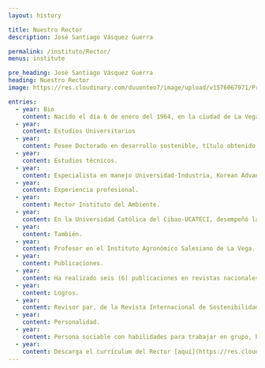 ```yaml
---
layout: history

title: Nuestro Rector
description: José Santiago Vásquez Guerra

permalink: /instituto/Rector/
menus: institute

pre_heading: José Santiago Vásquez Guerra
heading: Nuestro Rector
image: https://res.cloudinary.com/duuonteo7/image/upload/v1576067971/Profesores%20Instituto/WhatsApp_Image_2019-12-10_at_10.27.53.jpg

entries:
  - year: Bio
    content: Nacido el día 6 de enero del 1964, en la ciudad de La Vega, República Dominicana. Hijo de padres dominicanos, casado con la Lcda. Elisa Altagracia Abreu, educadora, con quien ha procreado tres hijos, Hosseini, Nelissa y Óscar José.
  - year: 
    content: Estudios Universitarios
  - year: 
    content: Posee Doctorado en desarrollo sostenible, título obtenido en la Universidad UNICEPES, Michoacán, México, año 2017. En 2011 Técnico en Produción Limpia en la Universidad INTEC. Técnico en Responsabilidad Social Empresarial en la Universidad de Buenos Aires, Argentina, año 2009. Magister en Manejo de Recursos Naturales en la Universidad Nacional Pedro Henríquez Ureña (UNPHU), año 2002. Se graduó de ingeniero agrónomo en la Universidad Católica del Cibao-UCATECI en el año 1997.
  - year: 
    content: Estudios técnicos. 
  - year: 
    content: Especialista en manejo Universidad-Industria, Korean Advanced Institute of Science and Technology, Korea del Sur, año 2017. Especialista en Desarrollo Rural con Enfoque de Mejoramiento de Vida, Tsukuba, Japón, año 2013. Técnico en Producción Limpia. Universidad INTEC, año 2009. Especialista en Tecnología de cultivo bajo ambiente controlado, año 2003, Tsukuba, Japón. Especialista en Agricultura Orgánica Método Biointensivo, año 2008, Tepotzotlán, Estado de México.
  - year: 
    content: Experiencia profesional. 
  - year: 
    content: Rector Instituto del Ambiente. 
  - year: 
    content: En la Universidad Católica del Cibao-UCATECI, desempeñó las soguientes posiciones Director del Departamento de Proyectos. Director del Departamento de Recursos Naturales. Director del Departamento de Servicios Generales. Vicerrector Interino de Desarrollo y Extensión. Director del Departamento de Extensión Social Universitaria. Director Ejecutivo Sociedad Ecológica Ucateciana. Coordinador de la Unidad Estratégica Agroempresarial. Docente universitario, impartiendo asignaturas como Anteproyecto de Tesis, Ecología y Medio Ambiente, English I, II, III, IV & English for business.   
  - year: 
    content: También. 
  - year: 
    content: Profesor en el Instituto Agronómico Salesiano de La Vega. Director del Centro Nacional de Los Recursos Naturales, CECARENA, Jimenoa, Jarabacoa, año 1991-2000. 
  - year: 
    content: Publicaciones. 
  - year: 
    content: Ha realizado seis (6) publicaciones en revistas nacionales e intenacionales, más su Tesis Doctoral titulada Sistemas Implementados con Ingeniería Verde en el Manejo de las Aguas Residuales Caso, Municipio de Jarabacoa, año 2018. 
  - year: 
    content: Logros.  
  - year: 
    content: Revisor par, de la Revista Internacional de Sostenibilidad, Universidad de Illinois, Vancouver, Canadá. Ideólogo, elaborador del proyecto MANEJO INTEGRAL DE LA CUENCA YUNA, año 2017. Miembro de la Mesa de Conservación del Recurso Agua (MEPyD), año 2016. Ideólogo, editor y precursor del proyecto MANEJO INTEGRAL PARTICIPATIVO DE LA SUBCUEBCA CAMÚ, año 2015. Ideólogo, precursor y ejecutor del 1er ENCUENTRO MUNDIAL DE AGRICULTURA BIOINTENSIVA PARA EL MEJORAMIENTO DE VIDA EN LA REPÚBLICA DOMINICANA, año 2014. Ideólogo y precursor de la Sociedad Ecológica Ucateciana, año 2010.
  - year: 
    content: Personalidad. 
  - year: 
    content: Persona sociable con habilidades para trabajar en grupo, buen animador de los demás. Pensador y que valora.
  - year:
    content: Descarga el currículum del Rector [aquí](https://res.cloudinary.com/duuonteo7/image/upload/v1690635871/CV_Jos%C3%A9_V%C3%A1squez-_Julio_2023.pdf)
---    
```


